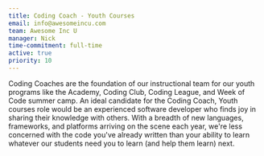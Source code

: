 ```yaml
---
title: Coding Coach - Youth Courses
email: info@awesomeincu.com
team: Awesome Inc U
manager: Nick
time-commitment: full-time
active: true
priority: 10
---
```

Coding Coaches are the foundation of our instructional team for our youth programs like the Academy, Coding Club, Coding League, and Week of Code summer camp. An ideal candidate for the Coding Coach, Youth courses role would be an experienced software developer who finds joy in sharing their knowledge with others. With a breadth of new languages, frameworks, and platforms arriving on the scene each year, we're less concerned with the code you've already written than your ability to learn whatever our students need you to learn (and help them learn) next.

